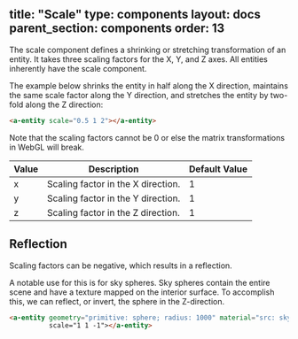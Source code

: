 title: "Scale"
type: components
layout: docs
parent_section: components
order: 13
---

The scale component defines a shrinking or stretching transformation of an
entity. It takes three scaling factors for the X, Y, and Z axes. All entities
inherently have the scale component.

The example below shrinks the entity in half along the X direction, maintains
the same scale factor along the Y direction, and stretches the entity by
two-fold along the Z direction:

```html
<a-entity scale="0.5 1 2"></a-entity>
```

Note that the scaling factors cannot be 0 or else the matrix transformations in
WebGL will break.

| Value | Description                                                  | Default Value |
|-------|--------------------------------------------------------------|----------------
| x     | Scaling factor in the X direction.                           | 1             |
| y     | Scaling factor in the Y direction.                           | 1             |
| z     | Scaling factor in the Z direction.                           | 1             |

## Reflection

Scaling factors can be negative, which results in a reflection.

A notable use for this is for sky spheres. Sky spheres contain the entire scene
and have a texture mapped on the interior surface. To accomplish this, we can
reflect, or invert, the sphere in the Z-direction.

```html
<a-entity geometry="primitive: sphere; radius: 1000" material="src: sky.png">
          scale="1 1 -1"></a-entity>
```
